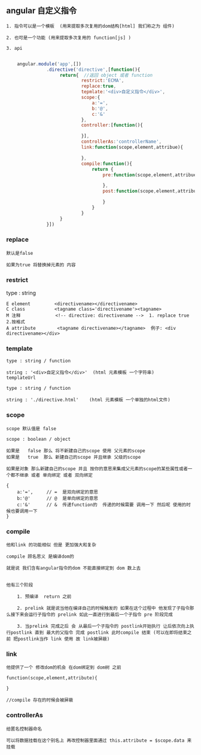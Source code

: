 ## angular 自定义指令

    1. 指令可以是一个模板  (用来提取多次复用的dom结构[html] 我们称之为 组件)

    2. 也可是一个功能 (用来提取多次复用的 function[js] )

    3. api
```js

    angular.module('app',[])
               .directive('directive',[function(){
                    return{  //返回 object 或者 function
                            restrict:'ECMA',
                            replace:true,
                            tepmlate:'<div>自定义指令</div>',
                            scope:{
                                a:'=',
                                b:'@',
                                c:'&'
                            },
                            controller:[function(){

                            }],
                            controllerAs:'controllerName',
                            link:function(scope,element,attribue){

                            },
                            compile:function(){
                                return {
                                    pre:function(scope,element,attribue){

                                    },
                                    post:function(scope,element,attribue){

                                    }
                                }
                            }
                    }
               }])
```

### replace

    默认是false

    如果为true 将替换掉元素的 内容

### restrict

type : string

    E element         <directivename></directivename>   
    C class           <tagname class='directivename'><tagname>
    M 注释             <!-- directive: directivename -->  1. replace true 2.按格式
    A attribute        <tagname directivename></tagname>  例子: <div directivename></div>

### template

    type : string / function

    string : '<div>自定义指令</div>'  (html 元素模板 一个字符串)
    templateUrl

    type : string / function

    string : './directive.html'    (html 元素模板 一个单独的html文件)

### scope

    scope 默认值是 false

    scope : boolean / object

    如果是   false 那么 将不新建自己的scope 使用 父元素的scope
    如果是   true  那么 新建自己的scope 并且继承 父级的scope

    如果是对象 那么新建自己的scope 并且 按你的意思来集成父元素的scope的某些属性或者一个都不继承 或者 单向绑定 或者 双向绑定

    {
        a:'=',     // =  是双向绑定的意思
        b:'@'      // @  是单向绑定的意思
        c:'&'      // &  传递function的  传递的时候需要 调用一下 然后呢 使用的时候也要调用一下
    }

### compile

    他和link 的功能相似 但是 更加强大和复杂

    compile 顾名思义 是编译dom的

    就是说 我们含有angular指令的dom 不能直接绑定到 dom 数上去


    他有三个阶段

        1. 预编译  return 之前

        2. prelink 就是说当他在编译自己的时候触发的 如果在这个过程中 他发现了子指令那么接下来会运行子指令的 prelink 如此一直进行到最后一个子指令 pre 阶段完成

        3. 当prelink 完成之后 会 从最后一个子指令的 postlink开始执行 让后依次向上执行postlink 直到 最大的父指令 完成 postlink 此时compile 结束 (可以在即将结束之前 把postlink当作 link 使用 故 link被屏蔽)

### link

    他提供了一个 修改dom的机会 在dom绑定到 dom树 之前

    function(scope,element,attribute){

    }

    //compile 存在的时候会被屏蔽

### controllerAs

    给匿名控制器命名

    可以将数据挂载在这个别名上 再改控制器里面通过 this.attribute = $scope.data 来挂载